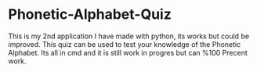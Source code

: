 # Phonetic-Alphabet-Quiz
This is my 2nd application I have made with python, its works but could be improved. This quiz can be used to test your knowledge of the Phonetic Alphabet. Its all in cmd and it is still work in progres but can %100 Precent work.
